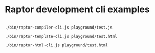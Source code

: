 # Raptor development cli examples
```

./bin/raptor-compiler-cli.js playground/test.js

./bin/raptor-template-cli.js playground/test.html

./bin/raptor-html-cli.js playground/test.html

```
